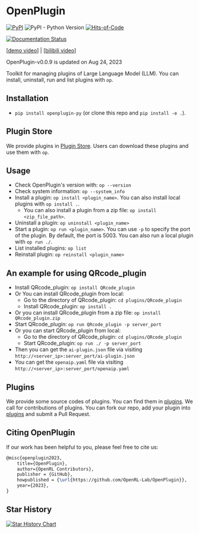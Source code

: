 # OpenPlugin

[![PyPI](https://img.shields.io/pypi/v/openplugin-py)](https://pypi.org/project/openplugin-py/)
![PyPI - Python Version](https://img.shields.io/pypi/pyversions/openplugin-py)
[![Hits-of-Code](https://hitsofcode.com/github/OpenRL-Lab/OpenPlugin?branch=main)](https://hitsofcode.com/github/OpenRL-Lab/OpenPlugin/view?branch=main)

[![Documentation Status](https://readthedocs.org/projects/openplugin/badge/?version=latest)](https://openplugin.readthedocs.io/en/latest/?badge=latest)

[[demo video](https://youtu.be/QByu8i9zO04)] | [[bilibili video](https://www.bilibili.com/video/BV1AM4y1s7Qu)]

OpenPlugin-v0.0.9 is updated on Aug 24, 2023

Toolkit for managing plugins of Large Language Model (LLM). You can install, uninstall, run and list plugins with `op`.

## Installation

- `pip install openplugin-py` (or clone this repo and `pip install -e .`).


## Plugin Store

We provide plugins in [Plugin Store](https://openrl.net/plugin-store/). Users can download these plugins and use them with `op`.

## Usage

- Check OpenPlugin's version with: `op --version`
- Check system information: `op --system_info`
- Install a plugin: `op install <plugin_name>`. You can also install local plugins with `op install .`.
  - You can also install a plugin from a zip file: `op install <zip_file_path>`.
- Uninstall a plugin: `op uninstall <plugin_name>`
- Start a plugin: `op run <plugin_name>`. You can use `-p` to specify the port of the plugin. By default, the port is 5003.  You can also run a local plugin with `op run ./`.
- List installed plugins: `op list`
- Reinstall plugin: `op reinstall <plugin_name>`

## An example for using QRcode_plugin

- Install QRcode_plugin: `op install QRcode_plugin`
- Or You can install QRcode_plugin from local:
  - Go to the directory of QRcode_plugin: `cd plugins/QRcode_plugin`
  - Install QRcode_plugin: `op install .`
- Or you can install QRcode_plugin from a zip file: `op install QRcode_plugin.zip`
- Start QRcode_plugin: `op run QRcode_plugin -p server_port`
- Or you can start QRcode_plugin from local:
  - Go to the directory of QRcode_plugin: `cd plugins/QRcode_plugin`
  - Start QRcode_plugin: `op run ./ -p server_port`
- Then you can get the `ai-plugin.json` file via visiting `http://<server_ip>:server_port/ai-plugin.json`
- You can get the `openaip.yaml` file via visiting `http://<server_ip>:server_port/openaip.yaml`

## Plugins

We provide some source codes of plugins. You can find them in [plugins](./plugins). 
We call for contributions of plugins. 
You can fork our repo, add your plugin into [plugins](./plugins) and submit a Pull Request.


## Citing OpenPlugin

If our work has been helpful to you, please feel free to cite us:
```latex
@misc{openplugin2023,
    title={OpenPlugin},
    author={OpenRL Contributors},
    publisher = {GitHub},
    howpublished = {\url{https://github.com/OpenRL-Lab/OpenPlugin}},
    year={2023},
}
```

## Star History

[![Star History Chart](https://api.star-history.com/svg?repos=OpenRL-Lab/OpenPlugin&type=Date)](https://star-history.com/#OpenRL-Lab/OpenPlugin&Date)
